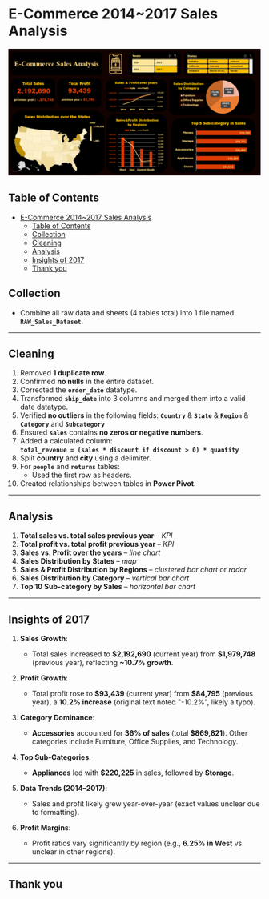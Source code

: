 # E-Commerce 2014~2017 Sales Analysis
  
![Visualization 1](Dashboard.png)


## Table of Contents
- [E-Commerce 2014~2017 Sales Analysis](#e-commerce-2014~2017-sales-analysis)
  - [Table of Contents](#table-of-contents)
  - [Collection](#collection)
  - [Cleaning](#cleaning)
  - [Analysis](#analysis)
  - [Insights of 2017](#Insights-of-2017)
  - [Thank you](#thank-you)

## Collection
- Combine all raw data and sheets (4 tables total) into 1 file named **`RAW_Sales_Dataset`**.

---

## Cleaning  
1. Removed **1 duplicate row**.  
2. Confirmed **no nulls** in the entire dataset.  
3. Corrected the **`order_date`** datatype.  
4. Transformed **`ship_date`** into 3 columns and merged them into a valid date datatype.  
5. Verified **no outliers** in the following fields:  **`Country`**  & **`State`**  & **`Region`**  & **`Category`**  and **`Subcategory`**  
6. Ensured **`sales`** contains **no zeros or negative numbers**.  
7. Added a calculated column:  
   **`total_revenue = (sales * discount if discount > 0) * quantity`**  
8. Split **country** and **city** using a delimiter.  
9. For **`people`** and **`returns`** tables:  
   - Used the first row as headers.  
10. Created relationships between tables in **Power Pivot**.  

---

## Analysis  
1. **Total sales vs. total sales previous year** – *KPI*  
2. **Total profit vs. total profit previous year** – *KPI*  
3. **Sales vs. Profit over the years** – *line chart*  
4. **Sales Distribution by States** – *map*  
5. **Sales & Profit Distribution by Regions** – *clustered bar chart* or *radar*  
6. **Sales Distribution by Category** – *vertical bar chart*  
7. **Top 10 Sub-category by Sales** – *horizontal bar chart*  

---

## Insights of 2017  
1. **Sales Growth**:  
   - Total sales increased to **\$2,192,690** (current year) from **\$1,979,748** (previous year), reflecting **~10.7% growth**.  

2. **Profit Growth**:  
   - Total profit rose to **\$93,439** (current year) from **\$84,795** (previous year), a **10.2% increase** (original text noted "-10.2%", likely a typo).  

3. **Category Dominance**:  
   - **Accessories** accounted for **36% of sales** (total **\$869,821**). Other categories include Furniture, Office Supplies, and Technology.  

4. **Top Sub-Categories**:  
   - **Appliances** led with **\$220,225** in sales, followed by **Storage**.  

5. **Data Trends (2014–2017)**:  
   - Sales and profit likely grew year-over-year (exact values unclear due to formatting).  

6. **Profit Margins**:  
   - Profit ratios vary significantly by region (e.g., **6.25% in West** vs. unclear in other regions).

---

## Thank you 
